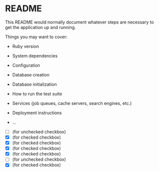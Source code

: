 # README

This README would normally document whatever steps are necessary to get the
application up and running.

Things you may want to cover:

* Ruby version

* System dependencies

* Configuration

* Database creation

* Database initialization

* How to run the test suite

* Services (job queues, cache servers, search engines, etc.)

* Deployment instructions

* ...


- [ ] (for unchecked checkbox)
- [x] (for checked checkbox)
- [x] (for checked checkbox)
- [x] (for checked checkbox)
- [x] (for checked checkbox)
- [ ] (for unchecked checkbox)
- [x] (for checked checkbox)
